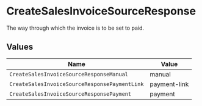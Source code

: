 # CreateSalesInvoiceSourceResponse

The way through which the invoice is to be set to paid.


## Values

| Name                                          | Value                                         |
| --------------------------------------------- | --------------------------------------------- |
| `CreateSalesInvoiceSourceResponseManual`      | manual                                        |
| `CreateSalesInvoiceSourceResponsePaymentLink` | payment-link                                  |
| `CreateSalesInvoiceSourceResponsePayment`     | payment                                       |